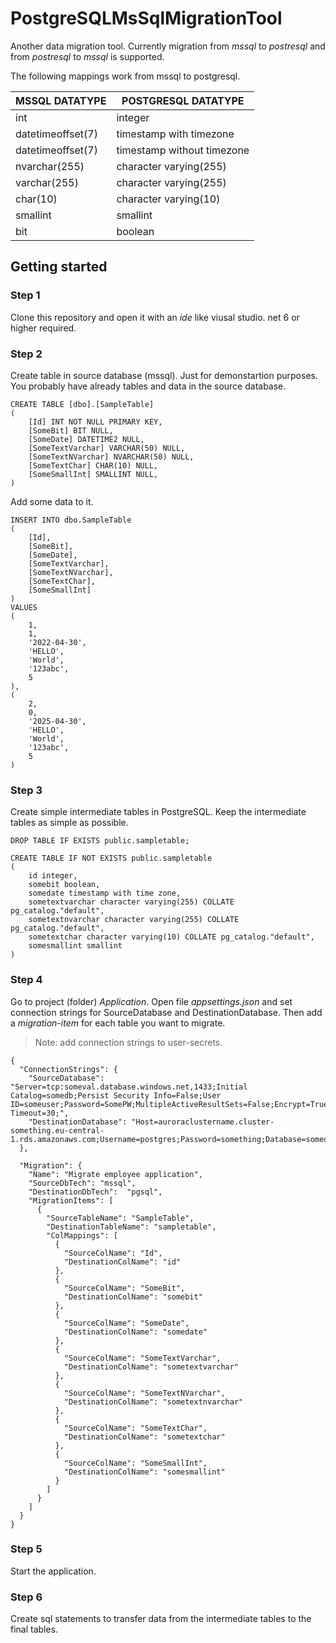 # PostgreSQLMsSqlMigrationTool

Another data migration tool. Currently migration from *mssql* to *postresql* and from *postresql* to *mssql* is
supported.

The following mappings work from mssql to postgresql.

| MSSQL DATATYPE    | POSTGRESQL DATATYPE        |
|-------------------|----------------------------|
| int               | integer                    |
| datetimeoffset(7) | timestamp with timezone    |
| datetimeoffset(7) | timestamp without timezone |
| nvarchar(255)     | character varying(255)     |
| varchar(255)      | character varying(255)     |
| char(10)          | character varying(10)      |
| smallint          | smallint                   |
| bit               | boolean                    |

## Getting started

### Step 1

Clone this repository and open it with an *ide* like viusal studio. net 6 or higher required.

### Step 2

Create table in source database (mssql). Just for demonstartion purposes. You probably have already tables and data in
the source database.

    CREATE TABLE [dbo].[SampleTable]
    (
        [Id] INT NOT NULL PRIMARY KEY,
        [SomeBit] BIT NULL, 
        [SomeDate] DATETIME2 NULL, 
        [SomeTextVarchar] VARCHAR(50) NULL, 
        [SomeTextNVarchar] NVARCHAR(50) NULL, 
        [SomeTextChar] CHAR(10) NULL, 
        [SomeSmallInt] SMALLINT NULL, 
    )

Add some data to it.

    INSERT INTO dbo.SampleTable
    (
        [Id],
        [SomeBit],
        [SomeDate],
        [SomeTextVarchar],
        [SomeTextNVarchar],
        [SomeTextChar],
        [SomeSmallInt]
    )
    VALUES
    (
        1,
        1,
        '2022-04-30',
        'HELLO',
        'World',
        '123abc',
        5
    ),
    (
        2,
        0,
        '2025-04-30',
        'HELLO',
        'World',
        '123abc',
        5
    )

### Step 3

Create simple intermediate tables in PostgreSQL. Keep the intermediate tables as simple as possible.

    DROP TABLE IF EXISTS public.sampletable;

    CREATE TABLE IF NOT EXISTS public.sampletable
    (
        id integer,
        somebit boolean,
        somedate timestamp with time zone,
        sometextvarchar character varying(255) COLLATE pg_catalog."default",
        sometextnvarchar character varying(255) COLLATE pg_catalog."default",
        sometextchar character varying(10) COLLATE pg_catalog."default",
        somesmallint smallint
    )

### Step 4

Go to project (folder) *Application*. Open file *appsettings.json* and set connection strings for SourceDatabase and DestinationDatabase. Then add a
*migration-item* for each table you want to migrate. 

> Note: add connection strings to user-secrets.


    {
      "ConnectionStrings": {
        "SourceDatabase": "Server=tcp:someval.database.windows.net,1433;Initial Catalog=somedb;Persist Security Info=False;User ID=someuser;Password=SomePW;MultipleActiveResultSets=False;Encrypt=True;TrustServerCertificate=False;Connection Timeout=30;",
        "DestinationDatabase": "Host=auroraclustername.cluster-something.eu-central-1.rds.amazonaws.com;Username=postgres;Password=something;Database=somedb"
      },

      "Migration": {
        "Name": "Migrate employee application",
        "SourceDbTech": "mssql",
        "DestinationDbTech":  "pgsql",
        "MigrationItems": [
          {
            "SourceTableName": "SampleTable",
            "DestinationTableName": "sampletable",
            "ColMappings": [
              {
                "SourceColName": "Id",
                "DestinationColName": "id"
              },          
              {
                "SourceColName": "SomeBit",
                "DestinationColName": "somebit"
              },
              {
                "SourceColName": "SomeDate",
                "DestinationColName": "somedate"
              },
              {
                "SourceColName": "SomeTextVarchar",
                "DestinationColName": "sometextvarchar"
              },
              {
                "SourceColName": "SomeTextNVarchar",
                "DestinationColName": "sometextnvarchar"
              },
              {
                "SourceColName": "SomeTextChar",
                "DestinationColName": "sometextchar"
              },
              {
                "SourceColName": "SomeSmallInt",
                "DestinationColName": "somesmallint"
              }
            ]
          }
        ]
      }
    }

### Step 5

Start the application.

### Step 6

Create sql statements to transfer data from the intermediate tables to the final tables.
